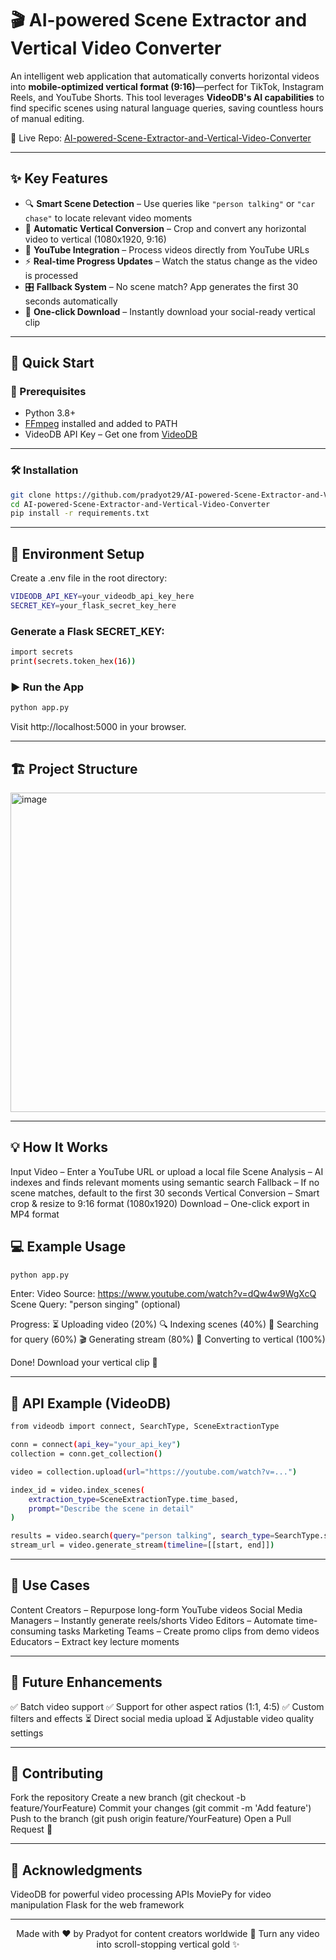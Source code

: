 # 🎬 AI-powered Scene Extractor and Vertical Video Converter

An intelligent web application that automatically converts horizontal videos into **mobile-optimized vertical format (9:16)**—perfect for TikTok, Instagram Reels, and YouTube Shorts. This tool leverages **VideoDB's AI capabilities** to find specific scenes using natural language queries, saving countless hours of manual editing.

🔗 Live Repo: [AI-powered-Scene-Extractor-and-Vertical-Video-Converter](https://github.com/pradyot29/AI-powered-Scene-Extractor-and-Vertical-Video-Converter)

---

## ✨ Key Features

- 🔍 **Smart Scene Detection** – Use queries like `"person talking"` or `"car chase"` to locate relevant video moments  
- 📱 **Automatic Vertical Conversion** – Crop and convert any horizontal video to vertical (1080x1920, 9:16)  
- 🎯 **YouTube Integration** – Process videos directly from YouTube URLs  
- ⚡ **Real-time Progress Updates** – Watch the status change as the video is processed  
- 🎛️ **Fallback System** – No scene match? App generates the first 30 seconds automatically  
- 💾 **One-click Download** – Instantly download your social-ready vertical clip  

---

## 🚀 Quick Start

### 🧰 Prerequisites

- Python 3.8+
- [FFmpeg](https://ffmpeg.org/) installed and added to PATH
- VideoDB API Key – Get one from [VideoDB](https://videodb.io)  

---
### 🛠 Installation

```bash
git clone https://github.com/pradyot29/AI-powered-Scene-Extractor-and-Vertical-Video-Converter.git
cd AI-powered-Scene-Extractor-and-Vertical-Video-Converter
pip install -r requirements.txt
```
---

## 🔐 Environment Setup
Create a .env file in the root directory:

```bash
VIDEODB_API_KEY=your_videodb_api_key_here
SECRET_KEY=your_flask_secret_key_here
```

### Generate a Flask SECRET_KEY:
```bash
import secrets
print(secrets.token_hex(16))
```

### ▶️ Run the App
```bash
python app.py
```
Visit http://localhost:5000 in your browser.

---

## 🏗️ Project Structure

<img width="1018" height="511" alt="image" src="https://github.com/user-attachments/assets/acef974e-d3b5-47b7-b65b-e3cafe7df857" />


---

## 💡 How It Works

Input Video – Enter a YouTube URL or upload a local file
Scene Analysis – AI indexes and finds relevant moments using semantic search
Fallback – If no scene matches, default to the first 30 seconds
Vertical Conversion – Smart crop & resize to 9:16 format (1080x1920)
Download – One-click export in MP4 format


## 💻 Example Usage
```bash
python app.py
```
Enter:
Video Source: https://www.youtube.com/watch?v=dQw4w9WgXcQ
Scene Query: "person singing" (optional)


Progress:
⏳ Uploading video (20%)
🔍 Indexing scenes (40%)
🎯 Searching for query (60%)
🎬 Generating stream (80%)
📱 Converting to vertical (100%)

Done! Download your vertical clip 🎉

---

##  🔌 API Example (VideoDB)
```bash
from videodb import connect, SearchType, SceneExtractionType

conn = connect(api_key="your_api_key")
collection = conn.get_collection()

video = collection.upload(url="https://youtube.com/watch?v=...")

index_id = video.index_scenes(
    extraction_type=SceneExtractionType.time_based,
    prompt="Describe the scene in detail"
)

results = video.search(query="person talking", search_type=SearchType.semantic)
stream_url = video.generate_stream(timeline=[[start, end]])
```
--- 

## 🎯 Use Cases
Content Creators – Repurpose long-form YouTube videos
Social Media Managers – Instantly generate reels/shorts
Video Editors – Automate time-consuming tasks
Marketing Teams – Create promo clips from demo videos
Educators – Extract key lecture moments

--- 

## 🧪 Future Enhancements
✅ Batch video support
✅ Support for other aspect ratios (1:1, 4:5)
✅ Custom filters and effects
⏳ Direct social media upload
⏳ Adjustable video quality settings

---

## 🤝 Contributing
Fork the repository
Create a new branch (git checkout -b feature/YourFeature)
Commit your changes (git commit -m 'Add feature')
Push to the branch (git push origin feature/YourFeature)
Open a Pull Request 🙌

---

## 🙏 Acknowledgments
VideoDB for powerful video processing APIs
MoviePy for video manipulation
Flask for the web framework

---

<div align="center">
Made with ❤️ by Pradyot for content creators worldwide
📱 Turn any video into scroll-stopping vertical gold ✨
</div>
